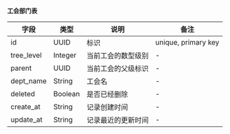 **工会部门表**

|字段|类型|说明|备注|
|-|-|-|-|
|id|UUID|标识|unique, primary key|
|tree_level|Integer|当前工会的数型级别|-|
|parent|UUID|当前工会的父级标识|-|
|dept_name|String|工会名|-|
|deleted|Boolean|是否已经删除|-|
|create_at|String|记录创建时间|-|
|update_at|String|记录最近的更新时间|-|